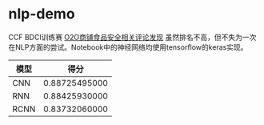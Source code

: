 # nlp-demo
CCF BDCI训练赛 [O2O商铺食品安全相关评论发现](https://www.datafountain.cn/competitions/370/)
虽然排名不高，但不失为一次在NLP方面的尝试。Notebook中的神经网络均使用tensorflow的keras实现。

|模型|得分|
|---|---|
|CNN|0.88725495000|
|RNN|0.88425930000|
|RCNN|0.83732060000|
